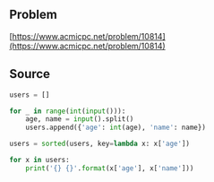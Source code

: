 ## Problem

[https://www.acmicpc.net/problem/10814](https://www.acmicpc.net/problem/10814)

## Source

```py
users = []

for _ in range(int(input())):
    age, name = input().split()
    users.append({'age': int(age), 'name': name})

users = sorted(users, key=lambda x: x['age'])

for x in users:
    print('{} {}'.format(x['age'], x['name']))
```

